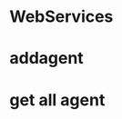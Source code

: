 # WebServices

# addagent

<!-- 
mutation CreateAgent {
  createAgent(
    input: {
      nom: "Dupont"
      prenom: "Jean"
      email: "jean.dupont@example.com"
      bio: "Expert en sécurité"
      competences: [
        { nom: "Cybersécurité", niveau: "Avancé" }
        { nom: "Analyse", niveau: "Intermédiaire" }
      ]
      liens: [
        { type: "LinkedIn", url: "https://linkedin.com/in/jeandupont" }
        { type: "GitHub", url: "https://github.com/jeandupont" }
      ]
    }
  ) {
    id
    nom
    prenom
    email
  }
}
 -->
# get all agent 

<!-- 
query GetAllAgents {
  agents {
    id
    nom
    prenom
    email
    bio
    competences {
      nom
      niveau
    }
    liens {
      type
      url
    }
  }
}
# updateAgent

<!-- 
mutation UpdateAgent {
  updateAgent(
    id: "L_ID_DU_AGENT"  # Remplace ceci par l'ID réel
    input: {
      nom: "Dupont"
      prenom: "Jean-Paul"
      email: "jean.paul.dupont@example.com"
      bio: "Expert en cybersécurité avancée"
      competences: [
        { nom: "Cybersécurité", niveau: "Expert" }
        { nom: "Analyse de risque", niveau: "Avancé" }
      ]
      liens: [
        { type: "LinkedIn", url: "https://linkedin.com/in/jeanpauldupont" }
      ]
    }
  ) {
    id
    nom
    prenom
    email
  }
}
# deleteAgent

<!--
mutation DeleteAgent {
  deleteAgent(id: "L_ID_DU_AGENT")  # Remplace ceci par l'ID réel
}
 -->